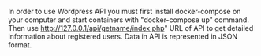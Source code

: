 In order to use Wordpress API you must first install docker-compose on your computer and start containers with "docker-compose up" command. Then use http://127.0.0.1/api/getname/index.php" URL of API  to get detailed information about registered users. Data in API is represented in JSON format. 
